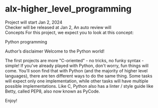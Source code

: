# alx-higher_level_programming

[By]: Guillaume
[Weight]: 1
Project will start Jan 2, 2024   
Checker will be released at Jan 2, 
An auto review will   
Concepts
For this project, we expect you to look at this concept:

Python programming

Author’s disclaimer
Welcome to the Python world!

The first projects are more "C-oriented" - no tricks, no funky syntax - simple!
If you've already played with Python, don't worry, fun things will come.
You'll soon find that with Python (and the majority of higher level languages), 
there are ten different ways to do the same thing. 
Some tasks will expect only one implementation, 
while other tasks will have multiple possible implementations.
Like C, Python also has a linter / style guide like Betty, 
called PEP8, also now known as PyCode.

Enjoy!
